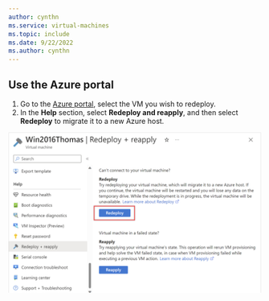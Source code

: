 ```yaml
---
author: cynthn
ms.service: virtual-machines
ms.topic: include
ms.date: 9/22/2022
ms.author: cynthn
---
```

## Use the Azure portal
1. Go to the [Azure portal](https://portal.azure.com), select the VM you wish to redeploy.
1. In the **Help** section, select **Redeploy and reapply**, and then select **Redeploy** to migrate it to a new Azure host.

  ![The image show the Redeploy and reapply option](../azure/virtual-machines/media/virtual-machines-common-redeploy-to-new-node/redeploy-reapply.png)
